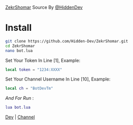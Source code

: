 [ZekrShomar](https://t.me/ZekrShomar_RoBoT) Source By [@HiddenDev](https://t.me/HiddenDev)

# Install
```bash
git clone https://github.com/Hidden-Dev/ZekrShomar.git
cd ZekrShomar
nano bot.lua 
```
Set Your Token In Line [1], Example:
```lua
local token = "1234:XXXX"
```
Set Your Channel Username In Line [10], Example:
```lua
local ch = "BotDevTm"
```
*And For Run* :
```lua 
lua bot.lua
```

[Dev](https://t.me/HiddenDev) | [Channel](https://t.me/BotDevTm)
